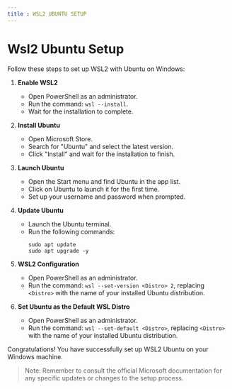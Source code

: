 ```yaml
---
title : WSL2 UBUNTU SETUP 
---
```

#  Wsl2 Ubuntu Setup

Follow these steps to set up WSL2 with Ubuntu on Windows:

1. **Enable WSL2**
   - Open PowerShell as an administrator.
   - Run the command: `wsl --install`.
   - Wait for the installation to complete.

2. **Install Ubuntu**
   - Open Microsoft Store.
   - Search for "Ubuntu" and select the latest version.
   - Click "Install" and wait for the installation to finish.

3. **Launch Ubuntu**
   - Open the Start menu and find Ubuntu in the app list.
   - Click on Ubuntu to launch it for the first time.
   - Set up your username and password when prompted.

4. **Update Ubuntu**
   - Launch the Ubuntu terminal.
   - Run the following commands:
     ```
     sudo apt update
     sudo apt upgrade -y
     ```

5. **WSL2 Configuration**
   - Open PowerShell as an administrator.
   - Run the command: `wsl --set-version <Distro> 2`, replacing `<Distro>` with the name of your installed Ubuntu distribution.

6. **Set Ubuntu as the Default WSL Distro**
   - Open PowerShell as an administrator.
   - Run the command: `wsl --set-default <Distro>`, replacing `<Distro>` with the name of your installed Ubuntu distribution.

Congratulations! You have successfully set up WSL2 Ubuntu on your Windows machine.

> Note: Remember to consult the official Microsoft documentation for any specific updates or changes to the setup process.
